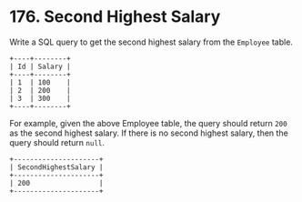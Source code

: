 # 176. Second Highest Salary

Write a SQL query to get the second highest salary from the `Employee` table.

    +----+--------+
    | Id | Salary |
    +----+--------+
    | 1  | 100    |
    | 2  | 200    |
    | 3  | 300    |
    +----+--------+

For example, given the above Employee table, the query should return `200` as the second highest salary. If there is no second highest salary, then the query should return `null`.

    +---------------------+
    | SecondHighestSalary |
    +---------------------+
    | 200                 |
    +---------------------+
